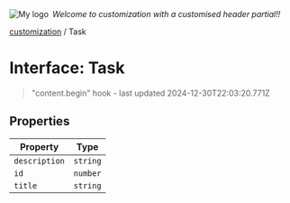 <div style="display:flex; align-items:center;">
  <img alt="My logo" src="https://placehold.co/100x50" style="margin-right: .5em;" />
  <em>Welcome to customization with a customised header partial!!</em>
</div>

[customization](index.md) / Task

# Interface: Task

> "content.begin" hook - last updated 2024-12-30T22:03:20.771Z

## Properties

| Property | Type |
| ------ | ------ |
| <a id="description"></a> `description` | `string` |
| <a id="id"></a> `id` | `number` |
| <a id="title"></a> `title` | `string` |
